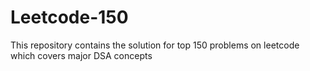 # Leetcode-150
This repository contains the solution for top 150 problems on leetcode which covers major DSA concepts
